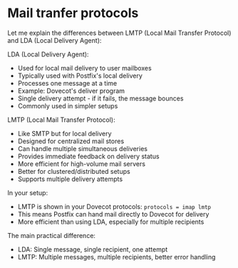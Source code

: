# Mail tranfer protocols

Let me explain the differences between LMTP (Local Mail Transfer Protocol) and LDA (Local Delivery Agent):

LDA (Local Delivery Agent):
- Used for local mail delivery to user mailboxes
- Typically used with Postfix's local delivery
- Processes one message at a time
- Example: Dovecot's deliver program
- Single delivery attempt - if it fails, the message bounces
- Commonly used in simpler setups

LMTP (Local Mail Transfer Protocol):
- Like SMTP but for local delivery
- Designed for centralized mail stores
- Can handle multiple simultaneous deliveries
- Provides immediate feedback on delivery status
- More efficient for high-volume mail servers
- Better for clustered/distributed setups
- Supports multiple delivery attempts

In your setup:
- LMTP is shown in your Dovecot protocols: `protocols = imap lmtp`
- This means Postfix can hand mail directly to Dovecot for delivery
- More efficient than using LDA, especially for multiple recipients

The main practical difference:
- LDA: Single message, single recipient, one attempt
- LMTP: Multiple messages, multiple recipients, better error handling

